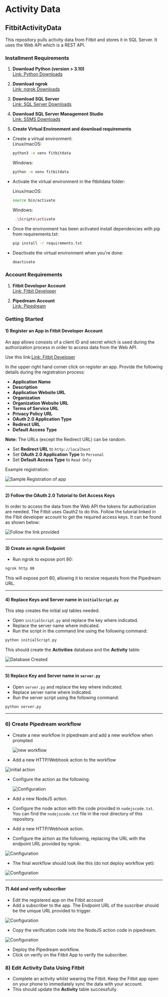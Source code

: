 # Activity Data

## FitbitActivityData

This repository pulls activity data from Fitbit and stores it in SQL Server. It uses the Web API which is a REST API. 

### Installment Requirements

1. **Download Python (version > 3.10)**  
   [Link: Python Downloads](https://www.python.org/downloads/)

2. **Download ngrok**  
   [Link: ngrok Downloads](https://ngrok.com/downloads/windows?tab=download)

3. **Download SQL Server**  
   [Link: SQL Server Downloads](https://www.microsoft.com/en-gb/sql-server/sql-server-downloads)

4. **Download SQL Server Management Studio**  
   [Link: SSMS Downloads](https://learn.microsoft.com/en-us/sql/ssms/download-sql-server-management-studio-ssms?view=sql-server-ver16)

5. **Create Virtual Environment and download requirements**

- Create a virtual environment:  
  Linux/macOS:  

  ```bash
  python3 -m venv fitbitdata
  ``` 
  Windows:  
  ```bash
  python -m venv fitbitdata
  ```
   
- Activate the virtual environment in the fitbitdata folder:
  
  Linux/macOS:
  ```bash
  source bin/activate
  ```
  Windows:
  ```bash
   .\Scripts\activate
  ```  
- Once the environment has been activated install dependencies with pip from requirements.txt:
  
  ```bash
  pip install -r requirements.txt
  ```
- Deactivate the virtual environment when you're done:  

  ```bash 
  deactivate
  ```

### Account Requirements

1. **Fitbit Developer Account**  
   [Link: Fitbit Developer](https://dev.fitbit.com/)

2. **Pipedream Account**  
   [Link: Pipedream](https://pipedream.com/)

### Getting Started

#### 1) Register an App in Fitbit Developer Account 
An app allows consists of a client ID and secret which is used during the authorization process in order to access data from the Web API.

Use this link:[Link: Fitbit Developer](https://www.fitbit.com/dev)

In the upper right hand corner click on register an app. Provide the following details during the registration process:

- **Application Name**
- **Description**
- **Application Website URL**
- **Organization**
- **Organization Website URL**
- **Terms of Service URL**
- **Privacy Policy URL**
- **OAuth 2.0 Application Type**
- **Redirect URL**
- **Default Access Type**

**Note:** The URLs (except the Redirect URL) can be random.  
- Set **Redirect URL** to `http://localhost`
- Set **OAuth 2.0 Application Type** to `Personal`
- Set **Default Access Type** to `Read Only`

Example registration:

![Sample Registration of app](assets/images/RegisterApp.png)

---

#### 2) Follow the OAuth 2.0 Tutorial to Get Access Keys

In order to access the data from the Web API the tokens for authorization are needed. The Fitbit uses Oauth2 to do this.
Follow the tutorial linked in the Fibit developer account to get the required access keys. It can be found as shown below:

![Follow the link provided](assets/images/oauth.png)

---

#### 3) Create an ngrok Endpoint

- Run ngrok to expose port 80:

```bash
ngrok http 80
```

This will expose port 80, allowing it to receive requests from the Pipedream URL.

---


#### 4) Replace Keys and Server name in `initialScript.py`
This step creates the initial sql tables needed.

- Open `initialScript.py` and replace the key where indicated.
- Replace the server name where indicated.
- Run the script in the command line using the following command:

```bash
python initialScript.py
```

This should create the **Activities** database and the **Activity** table:

![Database Created](assets/images/databasecreated.png)

---

#### 5) Replace Key and Server name in `server.py`

- Open `server.py` and replace the key where indicated.
- Replace server name where indicated.
- Run the server script using the following command:

```bash
python server.py
```

---

### 6) Create Pipedream workflow

- Create a new workflow in pipedream and add a new workflow when prompted

  ![new workflow](assets/images/pipedreamnew.png)

- Add a new HTTP/Webhook action to the workflow

 ![initial action](assets/images/action.png)

- Configure the action as the following:

  ![Configuration](assets/images/initialconfig.png)

- Add a new NodeJS action.
- Configure the node action with the code provided in `nodejscode.txt`. You can find the `nodejscode.txt` file in the root directory of this repository.
- Add a new HTTP/Webhook action.
- Configure the action as the following, replacing the URL with the endpoint URL provided by ngrok:

 ![Configuration](assets/images/finalconfig.png)   


- The final workflow should look like this (do not deploy workflow yet):

![Configuration](assets/images/workflow.png)  


---

#### 7) Add and verify subscriber

- Edit the registered app on the Fitbit account  
- Add a subscriber to the app. The Endpoint URL of the suscriber should be the unique URL provided to trigger.

![Configuration](assets/images/subscriberadd.png)  

- Copy the verification code into the NodeJS action code in pipedream.  

![Configuration](assets/images/verify.png)  

- Deploy the Pipedream workflow.
- Click on verify on the Fitbit App to verify the subscriber.  

### 8) Edit Activity Data Using Fitbit

- Complete an activity whilst wearing the Fitbit. Keep the Fitbit app open on your phone to immediately sync the data with your account.
- This should update the **Activity** table successfully.

